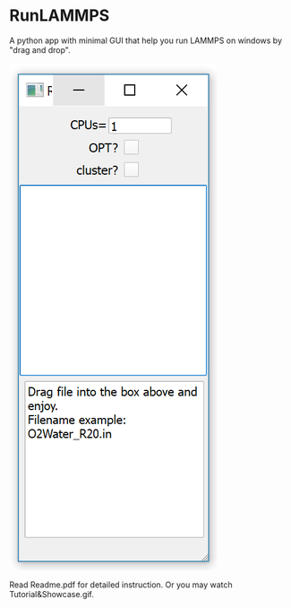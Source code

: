 # RunLAMMPS

A python app with minimal GUI that help you run LAMMPS on windows by "drag and drop". 

![Optional Text](./UI.png)

Read Readme.pdf for detailed instruction. Or you may watch Tutorial&Showcase.gif. 
